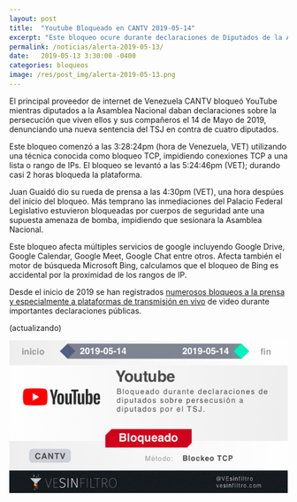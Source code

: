 ```yaml
---
layout: post
title:  "Youtube Bloqueado en CANTV 2019-05-14"
excerpt: "Este bloqueo ocure durante declaraciones de Diputados de la AN ante la persecusión del TSJ y organismos de seguridad"
permalink: /noticias/alerta-2019-05-13/
date:   2019-05-13 3:30:00 -0400
categories: bloqueos
image: /res/post_img/alerta-2019-05-13.png
---
```


El principal proveedor de internet de Venezuela CANTV bloqueó YouTube mientras diputados a la Asamblea Nacional daban declaraciones sobre la persecución que viven ellos y sus compañeros el 14 de Mayo de 2019, denunciando una nueva sentencia del TSJ en contra de cuatro diputados.

Este bloqueo comenzó a las 3:28:24pm (hora de Venezuela, VET) utilizando una técnica conocida como bloqueo TCP, impidiendo conexiones TCP a una lista o rango de IPs. El bloqueo se levantó a las 5:24:46pm (VET); durando casi 2 horas bloqueda la plataforma.

Juan Guaidó dio su rueda de prensa a las 4:30pm (VET), una hora despúes del inicio del bloqueo. Más temprano las inmediaciones del Palacio Federal Legislativo estuvieron bloqueadas por cuerpos de seguridad ante una supuesta amenaza de bomba, impidiendo que sesionara la Asamblea Nacional.


Este bloqueo afecta múltiples servicios de google incluyendo Google Drive, Google Calendar, Google Meet, Google Chat entre otros. Afecta también el motor de búsqueda Microsoft Bing, calculamos que el bloqueo de Bing es accidental por la proximidad de los rangos de IP.

Desde el inicio de 2019 se han registrados [numerosos bloqueos a la prensa y especialmente a plataformas de transmisión en vivo](http://127.0.0.1:4000/noticias/venezuela_bloquea_las_noticias-2019-05/) de video durante importantes declaraciones públicas.

(actualizando)

![Cover image](/res/post_img/alerta-2019-05-13.png)
